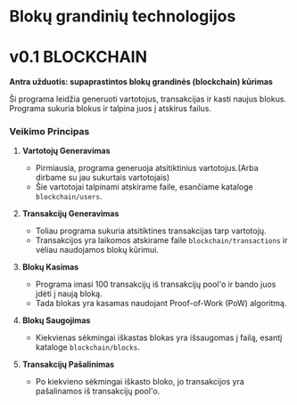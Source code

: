 # Blokų grandinių technologijos
<h1>v0.1 BLOCKCHAIN</h1>
<b>Antra užduotis: supaprastintos blokų grandinės (blockchain) kūrimas</b>

Ši programa leidžia generuoti vartotojus, transakcijas ir kasti naujus blokus. Programa sukuria blokus ir talpina juos į atskirus failus.

### Veikimo Principas

1. **Vartotojų Generavimas**
   - Pirmiausia, programa generuoja atsitiktinius vartotojus.(Arba dirbame su jau sukurtais vartotojais)
   - Šie vartotojai talpinami atskirame faile, esančiame kataloge `blockchain/users`.

2. **Transakcijų Generavimas**
   - Toliau programa sukuria atsitiktines transakcijas tarp vartotojų.
   - Transakcijos yra laikomos atskirame faile `blockchain/transactions` ir vėliau naudojamos blokų kūrimui.

3. **Blokų Kasimas**
   - Programa imasi 100 transakcijų iš transakcijų pool'o ir bando juos įdėti į naują bloką.
   - Tada blokas yra kasamas naudojant Proof-of-Work (PoW) algoritmą.

4. **Blokų Saugojimas**
   - Kiekvienas sėkmingai iškastas blokas yra išsaugomas į failą, esantį kataloge `blockchain/blocks`.

5. **Transakcijų Pašalinimas**
   - Po kiekvieno sėkmingai iškasto bloko, jo transakcijos yra pašalinamos iš transakcijų pool'o.